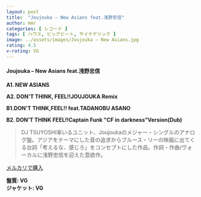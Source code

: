 ```yaml
---
layout: post
title:  "Joujouka – New Asians feat.浅野忠信"
author: mmr
categories: [ レコード ]
tags: [ ハウス, ビッグビート, サイケデリック ]
image: ../assets/images/Joujouka – New Asians.jpg
rating: 4.5
v-rating: VG
---
```


#### Joujouka – New Asians feat.浅野忠信

**A1. NEW ASIANS**

**A2. DON'T THINK, FEEL!!JOUJOUKA Remix**

**B1.DON'T THINK,FEEL!! feat.TADANOBU ASANO**

**B2. DON'T THINK FEEL!!Captain Funk "CF in darkness"Version(Dub)**


> DJ TSUYOSHI率いるユニット、Joujoukaのメジャー・シングルのアナログ盤。アジアをテーマにした音の追求からブルース・リーの映画に出てくる台詞「考えるな、感じろ」をコンセプトにした作品。作詞・作曲/ヴォーカルに浅野忠信を迎えた意欲作。


[メルカリで購入](https://jp.mercari.com/item/m17303472246)


<div class="mt-4 mb-4 d-flex align-items-center">
<strong class="mr-1">盤質: VG</strong>
</div>
<div class="mt-4 mb-4 d-flex align-items-center">
<strong class="mr-1">ジャケット: VG</strong>
</div>